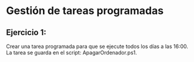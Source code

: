 # Gestión de tareas programadas

## Ejercicio 1:

Crear una tarea programada para que se ejecute todos los días a las 16:00.
La tarea se guarda en el script: ApagarOrdenador.ps1.